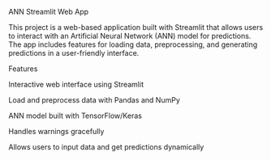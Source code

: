 ANN Streamlit Web App

This project is a web-based application built with Streamlit that allows users to interact with an Artificial Neural Network (ANN) model for predictions. The app includes features for loading data, preprocessing, and generating predictions in a user-friendly interface.

Features

Interactive web interface using Streamlit

Load and preprocess data with Pandas and NumPy

ANN model built with TensorFlow/Keras

Handles warnings gracefully

Allows users to input data and get predictions dynamically
